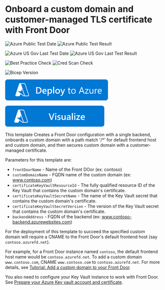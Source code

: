 # Onboard a custom domain and customer-managed TLS certificate with Front Door

![Azure Public Test Date](https://azurequickstartsservice.blob.core.windows.net/badges/quickstarts/microsoft.network/front-door-custom-domain-customer-certificate/PublicLastTestDate.svg)
![Azure Public Test Result](https://azurequickstartsservice.blob.core.windows.net/badges/quickstarts/microsoft.network/front-door-custom-domain-customer-certificate/PublicDeployment.svg)

![Azure US Gov Last Test Date](https://azurequickstartsservice.blob.core.windows.net/badges/quickstarts/microsoft.network/front-door-custom-domain-customer-certificate/FairfaxLastTestDate.svg)
![Azure US Gov Last Test Result](https://azurequickstartsservice.blob.core.windows.net/badges/quickstarts/microsoft.network/front-door-custom-domain-customer-certificate/FairfaxDeployment.svg)

![Best Practice Check](https://azurequickstartsservice.blob.core.windows.net/badges/quickstarts/microsoft.network/front-door-custom-domain-customer-certificate/BestPracticeResult.svg)
![Cred Scan Check](https://azurequickstartsservice.blob.core.windows.net/badges/quickstarts/microsoft.network/front-door-custom-domain-customer-certificate/CredScanResult.svg)

![Bicep Version](https://azurequickstartsservice.blob.core.windows.net/badges/quickstarts/microsoft.network/front-door-custom-domain-customer-certificate/BicepVersion.svg)

[![Deploy To Azure](https://raw.githubusercontent.com/Azure/azure-quickstart-templates/master/1-CONTRIBUTION-GUIDE/images/deploytoazure.svg?sanitize=true)](https://portal.azure.com/#create/Microsoft.Template/uri/https%3A%2F%2Fraw.githubusercontent.com%2FAzure%2Fazure-quickstart-templates%2Fmaster%2Fquickstarts%2Fmicrosoft.network%2Ffront-door-custom-domain%2Fazuredeploy.json)

[![Visualize](https://raw.githubusercontent.com/Azure/azure-quickstart-templates/master/1-CONTRIBUTION-GUIDE/images/visualizebutton.svg?sanitize=true)](http://armviz.io/#/?load=https%3A%2F%2Fraw.githubusercontent.com%2FAzure%2Fazure-quickstart-templates%2Fmaster%2Fquickstarts%2Fmicrosoft.network%2Ffront-door-custom-domain%2Fazuredeploy.json)

This template Creates a Front Door configuration with a single backend, onboards a custom domain with a path match '/*' for default frontend host and custom domain, and then secures custom domain with a customer-managed certificate.

Parameters for this template are:
- `frontDoorName` - Name of the Front DOor (ex: contoso)
- `customDomainName` - FQDN name of the custom domain (ex: www.contoso.com)
- `certificateKeyVaultResourceId` - The fully qualified resource ID of the Key Vault that contains the custom domain's certificate.
- `certificateKeyVaultSecretName` - The name of the Key Vault secret that contains the custom domain's certificate.
- `certificateKeyVaultSecretVersion` - The version of the Key Vault secret that contains the custom domain's certificate.
- `backendAddress` - FQDN of the backend (ex: www.contoso-backend.azurewebsites.com)

For the deployment of this template to succeed the specified custom domain will require a CNAME to the Front Door's default frontend host (say `contoso.azurefd.net`).

For example, for a Front Door instance named `contoso`, the default frontend host name would be `contoso.azurefd.net`. To add a custom domain `www.contoso.com`, CNAME `www.contoso.com` to `contoso.azurefd.net`. For more details, see [Tutorial: Add a custom domain to your Front Door](https://docs.microsoft.com/azure/frontdoor/front-door-custom-domain).

You also need to configure your Key Vault instance to work with Front Door. See [Prepare your Azure Key vault account and certificate](https://docs.microsoft.com/azure/frontdoor/front-door-custom-domain-https#prepare-your-azure-key-vault-account-and-certificate).
